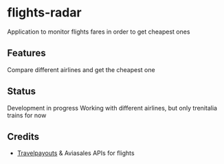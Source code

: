 # flights-radar
Application to monitor flights fares in order to get cheapest ones

## Features
Compare different airlines and get the cheapest one

## Status
Development in progress
Working with different airlines, but only trenitalia trains for now

## Credits
- [Travelpayouts](https://travelpayouts.com/) & Aviasales APIs for flights